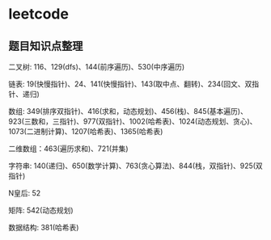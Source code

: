 # leetcode

## 题目知识点整理

二叉树: 116、129(dfs)、144(前序遍历)、530(中序遍历)

链表: 19(快慢指针)、24、141(快慢指针)、143(取中点、翻转)、234(回文、双指针、递归)

数组: 349(排序双指针)、416(求和，动态规划)、456(栈)、845(基本遍历)、923(三数和，三指针)、977(双指针)、1002(哈希表)、1024(动态规划、贪心)、1073(二进制计算)、1207(哈希表)、1365(哈希表)

二维数组：463(遍历求和)、721(并集)

字符串: 140(递归)、650(数学计算)、763(贪心算法)、844(栈，双指针)、925(双指针)

N皇后: 52

矩阵: 542(动态规划)

数据结构: 381(哈希表)
